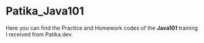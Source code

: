 # Patika_Java101

Here you can find the Practice and Homework codes of the **Java101** training I received from Patika.dev.
